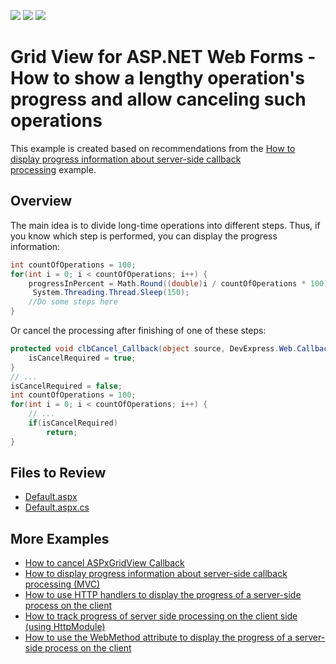 <!-- default badges list -->
![](https://img.shields.io/endpoint?url=https://codecentral.devexpress.com/api/v1/VersionRange/128535475/16.2.6%2B)
[![](https://img.shields.io/badge/Open_in_DevExpress_Support_Center-FF7200?style=flat-square&logo=DevExpress&logoColor=white)](https://supportcenter.devexpress.com/ticket/details/T518056)
[![](https://img.shields.io/badge/📖_How_to_use_DevExpress_Examples-e9f6fc?style=flat-square)](https://docs.devexpress.com/GeneralInformation/403183)
<!-- default badges end -->
# Grid View for ASP.NET Web Forms - How to show a lengthy operation's progress and allow canceling such operations

This example is created based on recommendations from the [How to display progress information about server-side callback processing](https://github.com/DevExpress-Examples/web-forms-display-progress-information-about-callback-process) example.

## Overview

The main idea is to divide long-time operations into different steps. Thus, if you know which step is performed, you can display the progress information:

```cs
int countOfOperations = 100;
for(int i = 0; i < countOfOperations; i++) {
    progressInPercent = Math.Round((double)i / countOfOperations * 100);
     System.Threading.Thread.Sleep(150);
    //Do some steps here
}
```

Or cancel the processing after finishing of one of these steps:

```cs
protected void clbCancel_Callback(object source, DevExpress.Web.CallbackEventArgs e) {
    isCancelRequired = true;
}
// ...
isCancelRequired = false;
int countOfOperations = 100;
for(int i = 0; i < countOfOperations; i++) {
    // ...
    if(isCancelRequired)
        return;
}
```

## Files to Review

* [Default.aspx](./CS/Default.aspx)
* [Default.aspx.cs](./CS/Default.aspx.cs)

## More Examples

* [How to cancel ASPxGridView Callback](https://github.com/DevExpress-Examples/how-to-cancel-aspxgridview-callback-e4281)
* [How to display progress information about server-side callback processing (MVC)](https://github.com/DevExpress-Examples/how-to-display-progress-information-about-server-side-callback-processing-mvc-e4244)
* [How to use HTTP handlers to display the progress of a server-side process on the client](https://github.com/DevExpress-Examples/asp-net-web-forms-use-httphandler-to-display-server-side-process-progress)
* [How to track progress of server side processing on the client side (using HttpModule)](https://github.com/DevExpress-Examples/how-to-track-progress-of-server-side-processing-on-the-client-side-using-httpmodule-e4656)
* [How to use the WebMethod attribute to display the progress of a server-side process on the client](https://github.com/DevExpress-Examples/asp-net-web-forms-progress-bar-display-server-process-progress)
